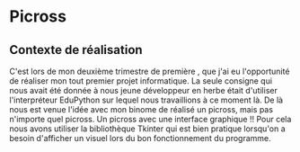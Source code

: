 # Picross

## Contexte de réalisation
C'est lors de mon deuxième trimestre de première , que j'ai eu l'opportunité de réaliser mon tout premier projet informatique. La seule consigne qui nous avait été donnée à nous jeune développeur en herbe était d'utiliser l'interpréteur EduPython sur lequel nous travaillions à ce moment là. De là nous est venue l'idée avec mon binome de réalisé un picross, mais pas n'importe quel picross. Un picross avec une interface graphique !! Pour cela nous avons utiliser la bibliothèque Tkinter qui est bien pratique lorsqu'on a besoin d'afficher un visuel lors du bon fonctionnement du programme.
